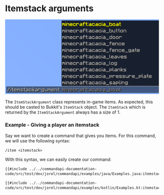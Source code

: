# Itemstack arguments

![An item stack argument with suggestions for Minecraft items](./images/arguments/itemstack.png)

The `ItemStackArgument` class represents in-game items. As expected, this should be casted to Bukkit's `ItemStack` object. The `ItemStack` which is returned by the `ItemStackArgument` always has a size of 1.

<div class="example">

### Example - Giving a player an itemstack

Say we want to create a command that gives you items. For this command, we will use the following syntax:

```mccmd
/item <itemstack>
```

With this syntax, we can easily create our command:

<div class="multi-pre">

```java,Java
{{#include ../../commandapi-documentation-code/src/test/dev/jorel/commandapi/examples/java/Examples.java:itemstackarguments}}
```

```kotlin,Kotlin
{{#include ../../commandapi-documentation-code/src/test/dev/jorel/commandapi/examples/kotlin/Examples.kt:itemstackarguments}}
```

</div>

</div>
